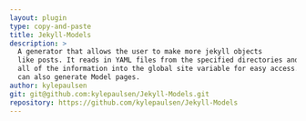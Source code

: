 ```yaml
---
layout: plugin
type: copy-and-paste
title: Jekyll-Models
description: >
  A generator that allows the user to make more jekyll objects
  like posts. It reads in YAML files from the specified directories and puts
  all of the information into the global site variable for easy access. It
  can also generate Model pages.
author: kylepaulsen
git: git@github.com:kylepaulsen/Jekyll-Models.git
repository: https://github.com/kylepaulsen/Jekyll-Models
---
```

